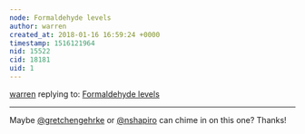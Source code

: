 ```yaml
---
node: Formaldehyde levels
author: warren
created_at: 2018-01-16 16:59:24 +0000
timestamp: 1516121964
nid: 15522
cid: 18181
uid: 1
---
```




[warren](../profile/warren) replying to: [Formaldehyde levels](../notes/Ag8n/01-14-2018/formaldehyde-levels)

----
Maybe [@gretchengehrke](/profile/gretchengehrke) or [@nshapiro](/profile/nshapiro) can chime in on this one? Thanks!